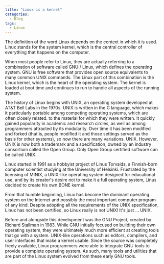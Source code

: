 ```yaml
---
title: "Linux is a kernel"
categories:
  - Blog
tags:
  - Linux
---
```


The definition of the word Linux depends on the context in which it is used. Linux stands for the system kernel, which is the central controller of everything that happens on the computer.

When most people refer to Linux, they are actually referring to a combination of software called GNU / Linux, which defines the operating system. GNU is free software that provides open source equivalents to many common UNIX commands. The Linux part of this combination is the Linux kernel, which is the heart of the operating system. The kernel is loaded at boot time and continues to run to handle all aspects of the running system.

The history of Linux begins with UNIX, an operating system developed at AT&T Bell Labs in the 1970s. UNIX is written in the C language, which makes it particularly portable among competing operating systems, which are often closely related. to the material for which they were written. It quickly gained popularity in academic and research circles, as well as among programmers attracted by its modularity. Over time it has been modified and forked (that is, people modified it and those settings served as the basis for other systems), so now there are many variations. UNIX. However, UNIX is now both a trademark and a specification, owned by an industry consortium called the Open Group. Only Open Group certified software can be called UNIX.

Linux started in 1991 as a hobbyist project of Linus Torvalds, a Finnish-born computer scientist studying at the University of Helsinki. Frustrated by the licensing of MINIX, a UNIX-like operating system designed for educational use, and by its creator's desire not to make it a full operating system, Linus decided to create his own BONE kernel.

From that humble beginning, Linux has become the dominant operating system on the Internet and possibly the most important computer program of any kind. Despite adopting all the requirements of the UNIX specification, Linux has not been certified, so Linux really is not UNIX! It's just ... UNIX.

Before and alongside this development was the GNU Project, created by Richard Stallman in 1983. While GNU initially focused on building their own operating system, they were ultimately much more efficient at creating tools that go with a system. UNIX-like operations such as editors, compilers, and user interfaces that make a kernel usable. Since the source was completely freely available, Linux programmers were able to integrate GNU tools to provide a complete operating system. As such, many tools and utilities that are part of the Linux system evolved from these early GNU tools.